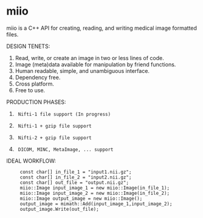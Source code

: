# miio
miio is a C++ API for creating, reading, and writing medical image formatted files.

DESIGN TENETS:

  1. Read, write, or create an image in two or less lines of code.
  2. Image (meta)data available for manipulation by friend functions.
  3. Human readable, simple, and unambiguous interface.
  4. Dependency free.
  5. Cross platform.
  6. Free to use.

PRODUCTION PHASES:

  1.      Nifti-1 file support (In progress)
  2.      Nifti-1 + gzip file support
  3.      Nifti-2 + gzip file support
  4.      DICOM, MINC, MetaImage, ... support
  
IDEAL WORKFLOW:
   
         
         const char[] in_file_1 = "input1.nii.gz";
         const char[] in_file_2 = "input2.nii.gz";
         const char[] out_file = "output.nii.gz";
         miio::Image input_image_1 = new miio::Image(in_file_1);
         miio::Image input_image_2 = new miio::Image(in_file_2);
         miio::Image output_image = new miio::Image();
         output_image = mimath::Add(input_image_1,input_image_2);
         output_image.Write(out_file);
